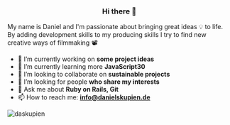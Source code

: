 <h3 align="center">Hi there 👋</h3>

<p>My name is Daniel and I'm passionate about bringing great ideas 💡 to life. By adding development skills to my producing skills I try to find new creative ways of filmmaking 📽️</p>

- 🔭 I’m currently working on **some project ideas**
- 🌱 I’m currently learning more **JavaScript30**
- 👯 I’m looking to collaborate on **sustainable projects**
- 🤔 I’m looking for people **who share my interests**
- 💬 Ask me about **Ruby on Rails, Git**
- 📫 How to reach me: **info@danielskupien.de**

<p><img align="center" src="https://github-readme-stats.vercel.app/api/top-langs?username=daskupien&show_icons=true&locale=en&layout=compact" alt="daskupien" /></p>
